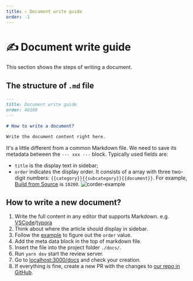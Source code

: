 ```yaml
---
title: ✍️ Document write guide
order: -1
---
```


# ✍️ Document write guide

This section shows the steps of writing a document.

## The structure of `.md` file

```markdown
---
title: Document write guide
order: 40100
---

# How to write a document?

Write the document content right here.
```

It's a little different from a common Markdown file. We need to save its metadata between the `--- xxx ---` block. Typically used fields are:

- `title` is the display text in sidebar;
- `order` indicates the display order. It consists of a array with three two-digit numbers: `{{category}}{{subcategory}}{{document}}`. For example, [Build from Source](/docs/install/build-from-source) is `10200`.
  ![corder-example](/docs-assets/order-example.jpg)

## How to write a new document?

1. Write the full content in any editor that supports Markdown. e.g. [VSCode](https://code.visualstudio.com/)/[typora](https://typora.io/)
2. Think about where the article should display in sidebar.
3. Follow the [example](#the-structure-of-md-file) to figure out the `order` value.
4. Add the meta data block in the top of markdown file.
5. Insert the file into the project folder `./docs/`.
6. Run `yarn dev` start the review server.
7. Go to [localhost:3000/docs](http://localhost:3000/docs) and check your creation.
8. If everything is fine, create a new PR with the changes to [our repo in GitHub](https://github.com/bytebase/bytebase.com).
